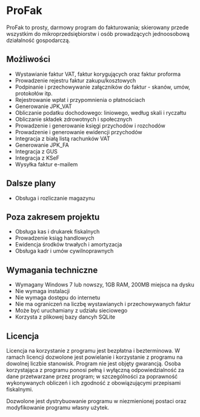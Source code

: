 # ProFak

ProFak to prosty, darmowy program do fakturowania; skierowany przede wszystkim do mikroprzedsiębiorstw i osób prowadzących jednoosobową działalność gospodarczą.

## Możliwości

 * Wystawianie faktur VAT, faktur korygujących oraz faktur proforma
 * Prowadzenie rejestru faktur zakupu/kosztowych
 * Podpinanie i przechowywanie załączników do faktur - skanów, umów, protokołów itp.
 * Rejestrowanie wpłat i przypomnienia o płatnościach
 * Generowanie JPK_VAT
 * Obliczanie podatku dochodowego: liniowego, według skali i ryczałtu
 * Obliczanie składek zdrowotnych i społecznych
 * Prowadzenie i generowanie księgi przychodów i rozchodów
 * Prowadzenie i generowanie ewidencji przychodów
 * Integracja z białą listą rachunków VAT
 * Generowanie JPK_FA
 * Integracja z GUS
 * Integracja z KSeF
 * Wysyłka faktur e-mailem

## Dalsze plany

 * Obsługa i rozliczanie magazynu

## Poza zakresem projektu

 * Obsługa kas i drukarek fiskalnych
 * Prowadzenie ksiąg handlowych
 * Ewidencja środków trwałych i amortyzacja
 * Obsługa kadr i umów cywilnoprawnych

## Wymagania techniczne

 * Wymagany Windows 7 lub nowszy, 1GB RAM, 200MB miejsca na dysku
 * Nie wymaga instalacji
 * Nie wymaga dostępu do internetu
 * Nie ma ograniczeń na liczbę wystawianych i przechowywanych faktur
 * Może być uruchamiany z udziału sieciowego
 * Korzysta z plikowej bazy dancyh SQLite

## Licencja

Licencja na korzystanie z programu jest bezpłatna i bezterminowa. W ramach licencji dozwolone jest powielanie i korzystanie z programu na dowolnej liczbie stanowisk. Program nie jest objęty gwarancją. Osoba korzystająca z programu ponosi pełną i wyłączną odpowiedzialność za dane przetwarzane przez program; w szczególności za poprawność wykonywanych obliczeń i ich zgodność z obowiązującymi przepisami fiskalnymi.

Dozwolone jest dystrybuowanie programu w niezmienionej postaci oraz modyfikowanie programu własny użytek.